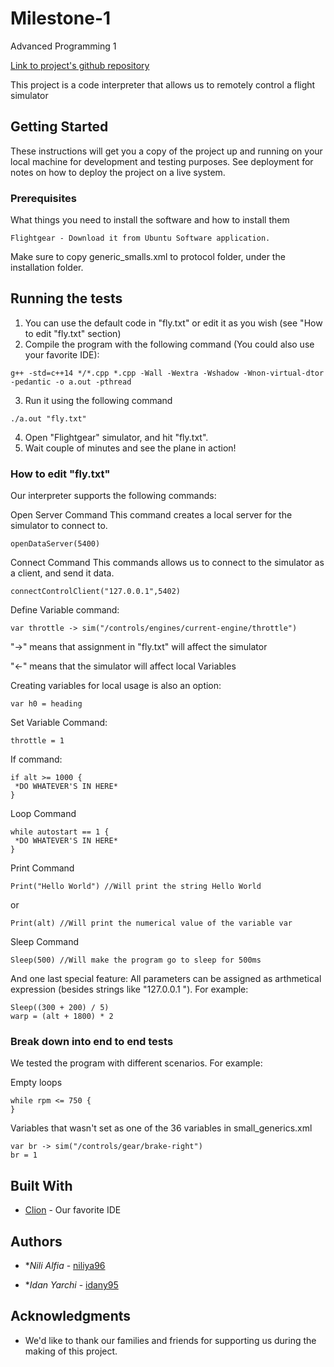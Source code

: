 # Milestone-1
Advanced Programming 1

[Link to project's github repository](https://github.com/Idany95/Milestone-1)

This project is a code interpreter that allows us to remotely control a flight simulator

## Getting Started

These instructions will get you a copy of the project up and running on your local machine for development and testing purposes. See deployment for notes on how to deploy the project on a live system.

### Prerequisites

What things you need to install the software and how to install them

```
Flightgear - Download it from Ubuntu Software application. 
```
Make sure to copy generic_smalls.xml to protocol folder, under the installation folder.
 
## Running the tests

1. You can use the default code in "fly.txt" or edit it as you wish (see "How to edit "fly.txt" section)
2. Compile the program with the following command (You could also use your favorite IDE):
```
g++ -std=c++14 */*.cpp *.cpp -Wall -Wextra -Wshadow -Wnon-virtual-dtor -pedantic -o a.out -pthread
```
3. Run it using the following command
```
./a.out "fly.txt"
```
4. Open "Flightgear" simulator, and hit "fly.txt".
5. Wait couple of minutes and see the plane in action!

### How to edit "fly.txt"

Our interpreter supports the following commands:

Open Server Command
This command creates a local server for the simulator to connect to.
```
openDataServer(5400)
```

Connect Command
This commands allows us to connect to the simulator as a client, and send it data.
```
connectControlClient("127.0.0.1",5402)
```

Define Variable command:
```
var throttle -> sim("/controls/engines/current-engine/throttle")
```
"->" means that assignment in "fly.txt" will affect the simulator

"<-" means that the simulator will affect local Variables

Creating variables for local usage is also an option:
```
var h0 = heading
```

Set Variable Command:
```
throttle = 1
```

If command:
```
if alt >= 1000 {
 *DO WHATEVER'S IN HERE*
}
```

Loop Command
```
while autostart == 1 {
 *DO WHATEVER'S IN HERE*
}
```

Print Command
```
Print("Hello World") //Will print the string Hello World
```
or
```
Print(alt) //Will print the numerical value of the variable var
```

Sleep Command
```
Sleep(500) //Will make the program go to sleep for 500ms
```

And one last special feature:
All parameters can be assigned as arthmetical expression (besides strings like "127.0.0.1
"). For example:
```
Sleep((300 + 200) / 5)
warp = (alt + 1800) * 2
```

### Break down into end to end tests

We tested the program with different scenarios. For example:

Empty loops
```
while rpm <= 750 {
}
```

Variables that wasn't set as one of the 36 variables in small_generics.xml
```
var br -> sim("/controls/gear/brake-right")
br = 1
```

## Built With

* [Clion](https://www.jetbrains.com/clion/) - Our favorite IDE

## Authors

* **Nili Alfia* - [niliya96](https://github.com/niliya96)

* **Idan Yarchi* - [idany95](https://github.com/Idany95)

## Acknowledgments

* We'd like to thank our families and friends for supporting us during the making of this project.
